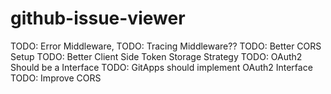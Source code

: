 # github-issue-viewer

TODO: Error Middleware, 
TODO: Tracing Middleware??
TODO: Better CORS Setup
TODO: Better Client Side Token Storage Strategy
TODO: OAuth2 Should be a Interface
TODO: GitApps should implement OAuth2 Interface
TODO: Improve CORS